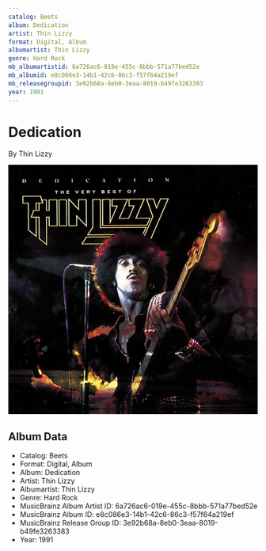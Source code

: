```yaml
---
catalog: Beets
album: Dedication
artist: Thin Lizzy
format: Digital, Album
albumartist: Thin Lizzy
genre: Hard Rock
mb_albumartistid: 6a726ac6-019e-455c-8bbb-571a77bed52e
mb_albumid: e8c086e3-14b1-42c6-86c3-f57f64a219ef
mb_releasegroupid: 3e92b68a-8eb0-3eaa-8019-b49fe3263383
year: 1991
---
```


# Dedication

By Thin Lizzy

![](../../assets/beetscovers/Thin_Lizzy-Dedication.jpg)

## Album Data

- Catalog: Beets
- Format: Digital, Album
- Album: Dedication
- Artist: Thin Lizzy
- Albumartist: Thin Lizzy
- Genre: Hard Rock
- MusicBrainz Album Artist ID: 6a726ac6-019e-455c-8bbb-571a77bed52e
- MusicBrainz Album ID: e8c086e3-14b1-42c6-86c3-f57f64a219ef
- MusicBrainz Release Group ID: 3e92b68a-8eb0-3eaa-8019-b49fe3263383
- Year: 1991

